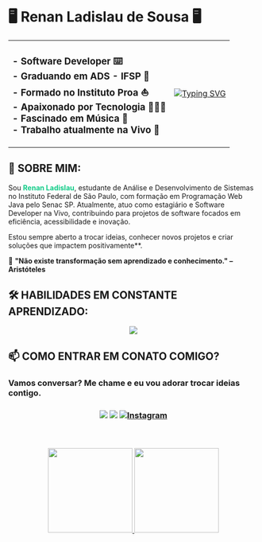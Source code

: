 <h1> 🖥️​ Renan Ladislau de Sousa 🖥️​ </h1>

<table border="0" cellspacing="0">
<tr>
<td>

<h3>
- Software Developer ⌨️ <br>
- Graduando em ADS - IFSP 📒 <br>
- Formado no Instituto Proa ⛵ <br>
- Apaixonado por Tecnologia 🧑🏻‍💻 <br>
- Fascinado em Música 🎵 <br>
- Trabalho atualmente na Vivo 💜
</h3>

</td>
<td>

[![Typing SVG](https://readme-typing-svg.herokuapp.com?font=Bangers&size=28&pause=1000&color=F7AE22&center=true&vCenter=true&random=false&width=435&lines=Construindo+o+futuro%2C+C%C3%B3digo+por+c%C3%B3digo)](https://git.io/typing-svg)

</td>
</tr>
</table>


## 🚀 SOBRE MIM:
<p> Sou <strong><span style="color: #12CC88">Renan Ladislau</span></strong>, estudante de Análise e Desenvolvimento de Sistemas no Instituto Federal de São Paulo, com formação em Programação Web Java pelo Senac SP. Atualmente, atuo como estagiário e Software Developer na Vivo, contribuindo para projetos de software focados em eficiência, acessibilidade e inovação. </p>

<p>Estou sempre aberto a trocar ideias, conhecer novos projetos e criar soluções que impactem positivamente**.  

📌 <strong>"Não existe transformação sem aprendizado e conhecimento." – Aristóteles</P>

## 🛠 HABILIDADES EM CONSTANTE APRENDIZADO:

<div align="center">
<img src="https://skillicons.dev/icons?i=html,css,js,react,next,mysql,java,nodejs,python,git,github,gitlab,figma" />
</div>



## 📫 COMO ENTRAR EM CONATO COMIGO?
<h3>Vamos conversar? Me chame e eu vou adorar trocar ideias contigo. </br>

<div style="margin-top: 25px" align="center">

<a href = "mailto:renanladislau9@gmail.com"><img loading="lazy" src="https://img.shields.io/badge/Gmail-D14836?style=for-the-badge&logo=gmail&logoColor=white" target="_blank"></a>
<a href="https://www.linkedin.com/in/renanladislau/" target="_blank"><img loading="lazy" src="https://img.shields.io/badge/-LinkedIn-%230077B5?style=for-the-badge&logo=linkedin&logoColor=white" target="_blank"></a>
<a href="https://www.instagram.com/re_ladislaus/" target="_blank">![Instagram](https://img.shields.io/badge/Instagram-%23E4405F.svg?style=for-the-badge&logo=Instagram&logoColor=white)</a>

</div>
</br></br>


<div style="display:flex; flex-direction:row; justify-content: space-around">
<a href="https://github.com/Reladislau">
<img loading="lazy" height="170em" src="https://github-readme-stats.vercel.app/api/top-langs/?username=Reladislau&layout=compact&langs_count=7&theme=dracula"/>
<img loading="lazy" height="170em" src="https://github-readme-stats.vercel.app/api?username=Reladislau&show_icons=true&theme=dracula&include_all_commits=true&count_private=true"/>
</div>

<!-- [![trophy](https://github-profile-trophy.vercel.app/?username=Reladislau)](https://github.com/ryo-ma/github-profile-trophy) -->

<!-- <img src="https://raw.githubusercontent.com/Reladislau/Reladislau/output/snake.svg" alt="Snake animation" /> -->

###
